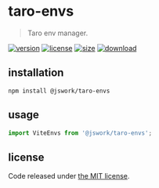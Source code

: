 # taro-envs
> Taro env manager.

[![version][version-image]][version-url]
[![license][license-image]][license-url]
[![size][size-image]][size-url]
[![download][download-image]][download-url]

## installation
```shell
npm install @jswork/taro-envs
```

## usage
```js
import ViteEnvs from '@jswork/taro-envs';
```

## license
Code released under [the MIT license](https://github.com/afeiship/taro-envs/blob/master/LICENSE.txt).

[version-image]: https://img.shields.io/npm/v/@jswork/taro-envs
[version-url]: https://npmjs.org/package/@jswork/taro-envs

[license-image]: https://img.shields.io/npm/l/@jswork/taro-envs
[license-url]: https://github.com/afeiship/taro-envs/blob/master/LICENSE.txt

[size-image]: https://img.shields.io/bundlephobia/minzip/@jswork/taro-envs
[size-url]: https://github.com/afeiship/taro-envs/blob/master/dist/taro-envs.min.js

[download-image]: https://img.shields.io/npm/dm/@jswork/taro-envs
[download-url]: https://www.npmjs.com/package/@jswork/taro-envs
